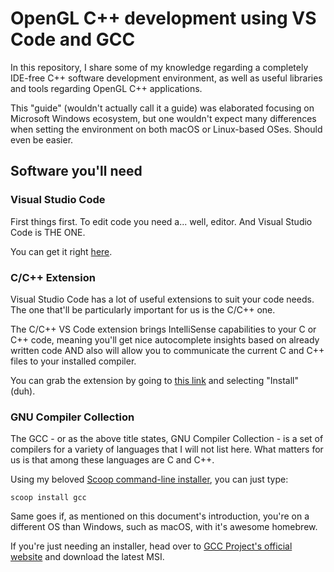 # OpenGL C++ development using VS Code and GCC

In this repository, I share some of my knowledge regarding a completely IDE-free C++ software development environment, as well as useful libraries and tools regarding OpenGL C++ applications.

This "guide" (wouldn't actually call it a guide) was elaborated focusing on Microsoft Windows ecosystem, but one wouldn't expect many differences when setting the environment on both macOS or Linux-based OSes. Should even be easier.

## Software you'll need

### Visual Studio Code
First things first. To edit code you need a... well, editor. And Visual Studio Code is THE ONE.

You can get it right [here](https://code.visualstudio.com/).

### C/C++ Extension
Visual Studio Code has a lot of useful extensions to suit your code needs. The one that'll be particularly important for us is the C/C++ one.

The C/C++ VS Code extension brings IntelliSense capabilities to your C or C++ code, meaning you'll get nice autocomplete insights based on already written code AND also will allow you to communicate the current C and C++ files to your installed compiler.

You can grab the extension by going to [this link](https://marketplace.visualstudio.com/items?itemName=ms-vscode.cpptools) and selecting "Install" (duh).

### GNU Compiler Collection
The GCC - or as the above title states, GNU Compiler Collection - is a set of compilers for a variety of languages that I will not list here. What matters for us is that among these languages are C and C++.

Using my beloved [Scoop command-line installer](https://scoop.sh), you can just type:
    
    scoop install gcc

Same goes if, as mentioned on this document's introduction, you're on a different OS than Windows, such as macOS, with it's awesome homebrew.

If you're just needing an installer, head over to [GCC Project's official website](https://www.gnu.org/software/gcc/) and download the latest MSI.